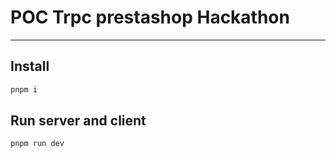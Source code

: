 # POC Trpc prestashop Hackathon
---

## Install
```zsh
pnpm i
```

## Run server and client
```zsh
pnpm run dev
```
